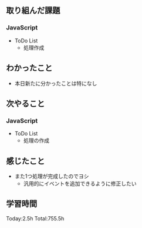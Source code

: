 ## 取り組んだ課題
### JavaScript
- ToDo List
  - 処理作成
## わかったこと
- 本日新たに分かったことは特になし
## 次やること
### JavaScript
- ToDo List
  - 処理の作成
## 感じたこと
- また1つ処理が完成したのでヨシ
  - 汎用的にイベントを追加できるように修正したい
## 学習時間
Today:2.5h Total:755.5h